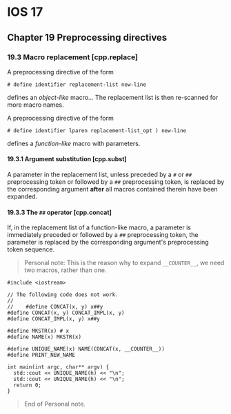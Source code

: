 # IOS 17

## Chapter 19 Preprocessing directives

### 19.3 Macro replacement [cpp.replace]

A preprocessing directive of the form

    # define identifier replacement-list new-line

defines an _object-like_ macro... The replacement list is then re-scanned for
more macro names.

A preprocessing directive of the form

    # define identifier lparen replacement-list_opt ) new-line

defines a _function-like_ macro with parameters.

#### 19.3.1 Argument substitution [cpp.subst]

A parameter in the replacement list, unless preceded by a `#` or `##`
preprocessing token or followed by a `##` preprocessing token, is replaced by
the corresponding argument **after** all macros contained therein have been
expanded.

#### 19.3.3 The `##` operator [cpp.concat]

If, in the replacement list of a function-like macro, a parameter is immediately
preceded or followed by a `##` preprocessing token, the parameter is replaced by
the corresponding argument's preprocessing token sequence.

> Personal note: This is the reason why to expand `__COUNTER__`, we need two
> macros, rather than one.

    #include <iostream>

    // The following code does not work.
    //
    //    #define CONCAT(x, y) x##y
    #define CONCAT(x, y) CONCAT_IMPL(x, y)
    #define CONCAT_IMPL(x, y) x##y

    #define MKSTR(x) # x
    #define NAME(x) MKSTR(x)

    #define UNIQUE_NAME(x) NAME(CONCAT(x, __COUNTER__))
    #define PRINT_NEW_NAME

    int main(int argc, char** argv) {
      std::cout << UNIQUE_NAME(h) << "\n";
      std::cout << UNIQUE_NAME(h) << "\n";
      return 0;
    }

> End of Personal note.
